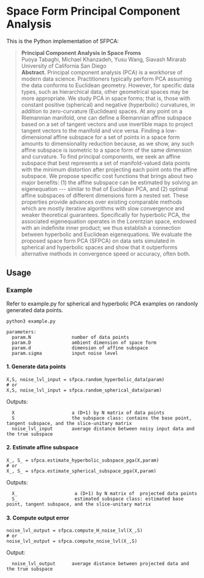 # Space Form Principal Component Analysis

This is the Python implementation of SFPCA: 
> **Principal Component Analysis in Space Froms**\
> Puoya Tabaghi, Michael Khanzadeh, Yusu Wang, Siavash Mirarab\
> University of California San Diego\
> **Abstract.** Principal component analysis (PCA) is a workhorse of modern data science. Practitioners typically perform PCA assuming the data conforms to Euclidean geometry. However, for specific data types, such as hierarchical data, other geometrical spaces may be more appropriate. We study PCA in space forms; that is, those with constant positive (spherical) and negative (hyperbolic) curvatures, in addition to zero-curvature (Euclidean) spaces. At any point on a Riemannian manifold, one can define a Riemannian affine subspace based on a set of tangent vectors and use invertible maps to project tangent vectors to the manifold and vice versa. Finding a low-dimensional affine subspace for a set of points in a space form amounts to dimensionality reduction because, as we show, any such affine subspace is isometric to a space form of the same dimension and curvature. To find principal components, we seek an affine subspace that best represents a set of manifold-valued data points with the minimum distortion after projecting each point onto the affine subspace. We propose specific cost functions that brings about two major benefits: (1) the affine subspace can be estimated by solving an eigenequation --- similar to that of Euclidean PCA, and (2) optimal affine subspaces of different dimensions form a nested set. These properties provide advances over existing comparable methods which are mostly iterative algorithms with slow convergence and weaker theoretical guarantees. Specifically for hyperbolic PCA, the associated eigenequation operates in the Lorentzian space, endowed with an indefinite inner product;  we thus establish a connection between hyperbolic and Euclidean eigenequations. We evaluate the proposed space form PCA (SFPCA) on data sets simulated in spherical and hyperbolic spaces and show that it outperforms alternative methods in convergence speed or accuracy, often both.


## Usage 

### Example

Refer to example.py for spherical and hyperbolic PCA examples on randonly generated data points.

```
python3 example.py 

parameters:
  param.N               number of data points
  param.D               ambient dimension of space form
  param.d               dimension of affine subspace
  param.sigma           input noise level
```

#### 1. Generate data points
```
X,S, noise_lvl_input = sfpca.random_hyperbolic_data(param) 
# or
X,S, noise_lvl_input = sfpca.random_spherical_data(param)
```
Outputs: 
```
  X                     a (D+1) by N matrix of data points 
  S                     the subspace class: contains the base point, tangent subspace, and the slice-unitary matrix
  noise_lvl_input       average distance between noisy input data and the true subspace 
```

#### 2. Estimate affine subspace
```
X_, S_ = sfpca.estimate_hyperbolic_subspace_pga(X,param)
# or
X_, S_ = sfpca.estimate_spherical_subspace_pga(X,param)
```
Outputs: 
```
  X_                     a (D+1) by N matrix of  projected data points
  S_                     estimated subspace class: estimated base point, tangent subspace, and the slice-unitary matrix
```
#### 3. Compute output error
```
noise_lvl_output = sfpca.compute_H_noise_lvl(X_,S)
# or
noise_lvl_output = sfpca.compute_noise_lvl(X_,S)
```
Output: 
```
  noise_lvl_output      average distance between projected data and the true subspace 
```
